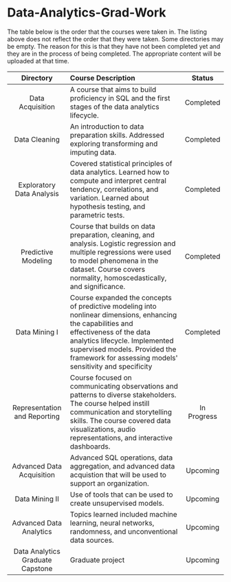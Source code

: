# Data-Analytics-Grad-Work

The table below is the order that the courses were taken in.  The listing above does not reflect the order that they were taken.  Some directories may be empty.  The reason for this is that they have not been completed yet and they are in the process of being completed.  The appropriate content will be uploaded at that time.

**Directory**|**Course Description**| Status
|:-----:|:-----| :-----: |
Data Acquisition | A course that aims to build proficiency in SQL and the first stages of the data analytics lifecycle.| Completed
Data Cleaning |  An introduction to data preparation skills.  Addressed exploring transforming and imputing data.|Completed
Exploratory Data Analysis | Covered statistical principles of data analytics.  Learned how to compute and interpret central tendency, correlations, and variation. Learned about hypothesis testing, and parametric tests. | Completed
Predictive Modeling| Course that builds on data preparation, cleaning, and analysis. Logistic regression and multiple regressions were used to model phenomena in the dataset.  Course covers normality, homoscedastically, and significance.|Completed
Data Mining I | Course expanded the concepts of predictive modeling into nonlinear dimensions, enhancing the capabilities and effectiveness of the data analytics lifecycle. Implemented supervised models.  Provided the framework for assessing models' sensitivity and specificity | Completed
Representation and Reporting | Course focused on communicating observations and patterns to diverse stakeholders. The course helped instill communication and storytelling skills. The course covered data visualizations, audio representations, and interactive dashboards.  |In Progress
Advanced Data Acquisition | Advanced SQL operations, data aggregation, and advanced data acquistion that will be used to support an organization. | Upcoming
Data Mining II | Use of tools that can be used to create unsupervised models. | Upcoming
Advanced Data Analytics | Topics learned included machine learning, neural networks, randomness, and unconventional data sources. | Upcoming
Data Analytics Graduate Capstone | Graduate project | Upcoming
